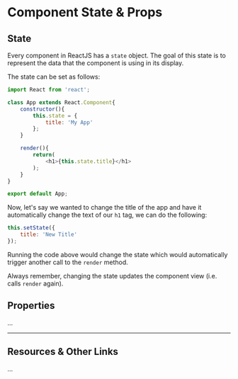 # Component State & Props

## State

Every component in ReactJS has a `state` object. The goal of this state is to represent the data that the component is using in its display.

The state can be set as follows:

```javascript
import React from 'react';

class App extends React.Component{
    constructor(){
        this.state = {
            title: 'My App'
        };
    }

    render(){
        return(
            <h1>{this.state.title}</h1>
        );
    }
}

export default App;
```

Now, let's say we wanted to change the title of the app and have it automatically change the text of our `h1` tag, we can do the following:

```javascript
this.setState({
    title: 'New Title'
});
```

Running the code above would change the state which would automatically trigger another call to the `render` method.

Always remember, changing the state updates the component view (i.e. calls `render` again).


## Properties 

...


----

## Resources & Other Links

...